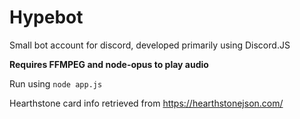 # Hypebot
Small bot account for discord, developed primarily using Discord.JS

**Requires FFMPEG and node-opus to play audio**

Run using `node app.js`

Hearthstone card info retrieved from https://hearthstonejson.com/

